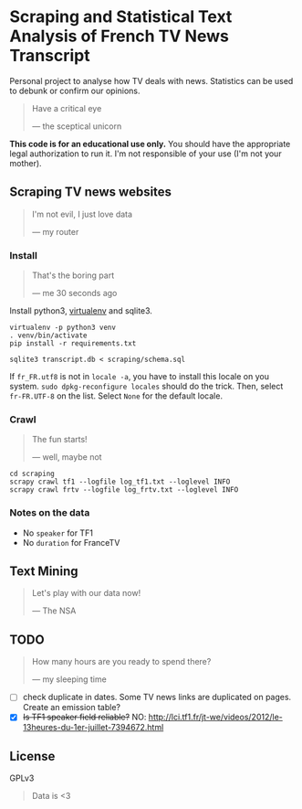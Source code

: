 # Scraping and Statistical Text Analysis of French TV News Transcript

Personal project to analyse how TV deals with news. Statistics can be used to debunk or confirm our opinions.

> Have a critical eye
> 
> — the sceptical unicorn 

**This code is for an educational use only.** You should have the appropriate legal authorization to run it. I'm not responsible of your use (I'm not your mother).

## Scraping TV news websites

> I'm not evil, I just love data
> 
> — my router

### Install

> That's the boring part
> 
> — me 30 seconds ago

Install python3, [virtualenv](https://virtualenv.pypa.io) and sqlite3.

```
virtualenv -p python3 venv
. venv/bin/activate
pip install -r requirements.txt

sqlite3 transcript.db < scraping/schema.sql
```

If `fr_FR.utf8` is not in `locale -a`, you have to install this locale on you system. `sudo dpkg-reconfigure locales` should do the trick. Then, select `fr-FR.UTF-8` on the list. Select `None` for the default locale.

### Crawl

> The fun starts!
> 
> — well, maybe not

```
cd scraping
scrapy crawl tf1 --logfile log_tf1.txt --loglevel INFO
scrapy crawl frtv --logfile log_frtv.txt --loglevel INFO
```

### Notes on the data

* No `speaker` for TF1
* No `duration` for FranceTV

## Text Mining

> Let's play with our data now!
> 
> — The NSA

## TODO

> How many hours are you ready to spend there?
> 
> — my sleeping time

- [ ] check duplicate in dates. Some TV news links are duplicated on pages. Create an emission table? 
- [x] ~~Is TF1 speaker field reliable?~~ NO: http://lci.tf1.fr/jt-we/videos/2012/le-13heures-du-1er-juillet-7394672.html

## License

GPLv3

> Data is <3 
